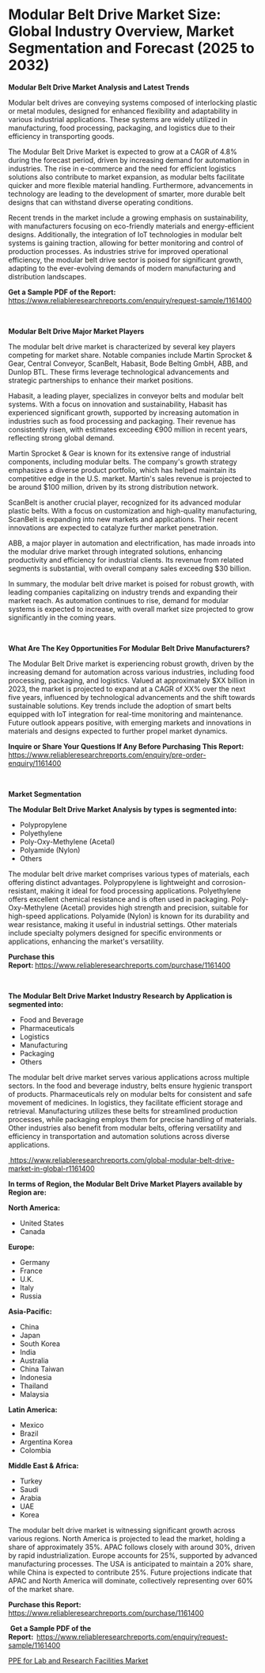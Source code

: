 <p><h1>Modular Belt Drive Market Size: Global Industry Overview, Market Segmentation and Forecast (2025 to 2032)</h1></p><p><strong>Modular Belt Drive Market Analysis and Latest Trends</strong></p>
<p><p>Modular belt drives are conveying systems composed of interlocking plastic or metal modules, designed for enhanced flexibility and adaptability in various industrial applications. These systems are widely utilized in manufacturing, food processing, packaging, and logistics due to their efficiency in transporting goods.</p><p>The Modular Belt Drive Market is expected to grow at a CAGR of 4.8% during the forecast period, driven by increasing demand for automation in industries. The rise in e-commerce and the need for efficient logistics solutions also contribute to market expansion, as modular belts facilitate quicker and more flexible material handling. Furthermore, advancements in technology are leading to the development of smarter, more durable belt designs that can withstand diverse operating conditions.</p><p>Recent trends in the market include a growing emphasis on sustainability, with manufacturers focusing on eco-friendly materials and energy-efficient designs. Additionally, the integration of IoT technologies in modular belt systems is gaining traction, allowing for better monitoring and control of production processes. As industries strive for improved operational efficiency, the modular belt drive sector is poised for significant growth, adapting to the ever-evolving demands of modern manufacturing and distribution landscapes.</p></p>
<p><strong>Get a Sample PDF of the Report:&nbsp;</strong> <a href="https://www.reliableresearchreports.com/enquiry/request-sample/1161400?utm_campaign=3561&utm_medium=2&utm_source=Github&utm_content=ia&utm_term=22032025&utm_id=modular-belt-drive">https://www.reliableresearchreports.com/enquiry/request-sample/1161400</a></p>
<p>&nbsp;</p>
<p><strong>Modular Belt Drive Major Market Players</strong></p>
<p><p>The modular belt drive market is characterized by several key players competing for market share. Notable companies include Martin Sprocket & Gear, Central Conveyor, ScanBelt, Habasit, Bode Belting GmbH, ABB, and Dunlop BTL. These firms leverage technological advancements and strategic partnerships to enhance their market positions.</p><p>Habasit, a leading player, specializes in conveyor belts and modular belt systems. With a focus on innovation and sustainability, Habasit has experienced significant growth, supported by increasing automation in industries such as food processing and packaging. Their revenue has consistently risen, with estimates exceeding €900 million in recent years, reflecting strong global demand.</p><p>Martin Sprocket & Gear is known for its extensive range of industrial components, including modular belts. The company's growth strategy emphasizes a diverse product portfolio, which has helped maintain its competitive edge in the U.S. market. Martin's sales revenue is projected to be around $100 million, driven by its strong distribution network.</p><p>ScanBelt is another crucial player, recognized for its advanced modular plastic belts. With a focus on customization and high-quality manufacturing, ScanBelt is expanding into new markets and applications. Their recent innovations are expected to catalyze further market penetration.</p><p>ABB, a major player in automation and electrification, has made inroads into the modular drive market through integrated solutions, enhancing productivity and efficiency for industrial clients. Its revenue from related segments is substantial, with overall company sales exceeding $30 billion.</p><p>In summary, the modular belt drive market is poised for robust growth, with leading companies capitalizing on industry trends and expanding their market reach. As automation continues to rise, demand for modular systems is expected to increase, with overall market size projected to grow significantly in the coming years.</p></p>
<p>&nbsp;</p>
<p><strong>What Are The Key Opportunities For Modular Belt Drive Manufacturers?</strong></p>
<p><p>The Modular Belt Drive market is experiencing robust growth, driven by the increasing demand for automation across various industries, including food processing, packaging, and logistics. Valued at approximately $XX billion in 2023, the market is projected to expand at a CAGR of XX% over the next five years, influenced by technological advancements and the shift towards sustainable solutions. Key trends include the adoption of smart belts equipped with IoT integration for real-time monitoring and maintenance. Future outlook appears positive, with emerging markets and innovations in materials and designs expected to further propel market dynamics.</p></p>
<p><strong>Inquire or Share Your Questions If Any Before Purchasing This Report:</strong> <a href="https://www.reliableresearchreports.com/enquiry/pre-order-enquiry/1161400?utm_campaign=3561&utm_medium=2&utm_source=Github&utm_content=ia&utm_term=22032025&utm_id=modular-belt-drive">https://www.reliableresearchreports.com/enquiry/pre-order-enquiry/1161400</a></p>
<p>&nbsp;</p>
<p><strong>Market Segmentation</strong></p>
<p><strong>The Modular Belt Drive Market Analysis by types is segmented into:</strong></p>
<p><ul><li>Polypropylene</li><li>Polyethylene</li><li>Poly-Oxy-Methylene (Acetal)</li><li>Polyamide (Nylon)</li><li>Others</li></ul></p>
<p><p>The modular belt drive market comprises various types of materials, each offering distinct advantages. Polypropylene is lightweight and corrosion-resistant, making it ideal for food processing applications. Polyethylene offers excellent chemical resistance and is often used in packaging. Poly-Oxy-Methylene (Acetal) provides high strength and precision, suitable for high-speed applications. Polyamide (Nylon) is known for its durability and wear resistance, making it useful in industrial settings. Other materials include specialty polymers designed for specific environments or applications, enhancing the market's versatility.</p></p>
<p><strong>Purchase this Report:&nbsp;</strong><a href="https://www.reliableresearchreports.com/purchase/1161400?utm_campaign=3561&utm_medium=2&utm_source=Github&utm_content=ia&utm_term=22032025&utm_id=modular-belt-drive">https://www.reliableresearchreports.com/purchase/1161400</a></p>
<p>&nbsp;</p>
<p><strong>The Modular Belt Drive Market Industry Research by Application is segmented into:</strong></p>
<p><ul><li>Food and Beverage</li><li>Pharmaceuticals</li><li>Logistics</li><li>Manufacturing</li><li>Packaging</li><li>Others</li></ul></p>
<p><p>The modular belt drive market serves various applications across multiple sectors. In the food and beverage industry, belts ensure hygienic transport of products. Pharmaceuticals rely on modular belts for consistent and safe movement of medicines. In logistics, they facilitate efficient storage and retrieval. Manufacturing utilizes these belts for streamlined production processes, while packaging employs them for precise handling of materials. Other industries also benefit from modular belts, offering versatility and efficiency in transportation and automation solutions across diverse applications.</p></p>
<p><a href="https://www.reliableresearchreports.com/global-modular-belt-drive-market-in-global-r1161400?utm_campaign=3561&utm_medium=2&utm_source=Github&utm_content=ia&utm_term=22032025&utm_id=modular-belt-drive">&nbsp;https://www.reliableresearchreports.com/global-modular-belt-drive-market-in-global-r1161400</a></p>
<p><strong>In terms of Region, the Modular Belt Drive Market Players available by Region are:</strong></p>
<p>
    <p> <strong> North America: </strong>
        <ul>
            <li>United States</li>
            <li>Canada</li>
        </ul>
        </p> 
    <p> <strong> Europe: </strong>
        <ul>
            <li>Germany</li>
            <li>France</li>
            <li>U.K.</li>
            <li>Italy</li>
            <li>Russia</li>
        </ul>
        </p> 
    <p> <strong> Asia-Pacific: </strong>
        <ul>
            <li>China</li>
            <li>Japan</li>
            <li>South Korea</li>
            <li>India</li>
            <li>Australia</li>
            <li>China Taiwan</li>
            <li>Indonesia</li>
            <li>Thailand</li>
            <li>Malaysia</li>
        </ul>
        </p> 
    <p> <strong> Latin America: </strong>
        <ul>
            <li>Mexico</li>
            <li>Brazil</li>
            <li>Argentina Korea</li>
            <li>Colombia</li>
        </ul>
        </p> 
    <p> <strong> Middle East & Africa: </strong>
        <ul>
            <li>Turkey</li>
            <li>Saudi</li>
            <li>Arabia</li>
            <li>UAE</li>
            <li>Korea</li>
        </ul>
    </p>
    </p>
<p><p>The modular belt drive market is witnessing significant growth across various regions. North America is projected to lead the market, holding a share of approximately 35%. APAC follows closely with around 30%, driven by rapid industrialization. Europe accounts for 25%, supported by advanced manufacturing processes. The USA is anticipated to maintain a 20% share, while China is expected to contribute 25%. Future projections indicate that APAC and North America will dominate, collectively representing over 60% of the market share.</p></p>
<p><strong>Purchase this Report: </strong><a href="https://www.reliableresearchreports.com/purchase/1161400?utm_campaign=3561&utm_medium=2&utm_source=Github&utm_content=ia&utm_term=22032025&utm_id=modular-belt-drive">https://www.reliableresearchreports.com/purchase/1161400</a></p>
<p>&nbsp;<strong>Get a Sample PDF of the Report:&nbsp;&nbsp;</strong><a href="https://www.reliableresearchreports.com/enquiry/request-sample/1161400?utm_campaign=3561&utm_medium=2&utm_source=Github&utm_content=ia&utm_term=22032025&utm_id=modular-belt-drive">https://www.reliableresearchreports.com/enquiry/request-sample/1161400</a></p>
<p><strong></strong></p>
<p><p><a href="https://github.com/sutrejaron/Market-Research-Report-List-1/blob/main/ppe-for-lab-and-research-facilities-market.md?utm_campaign=3561&utm_medium=2&utm_source=Github&utm_content=ia&utm_term=22032025&utm_id=modular-belt-drive">PPE for Lab and Research Facilities Market</a></p></p>